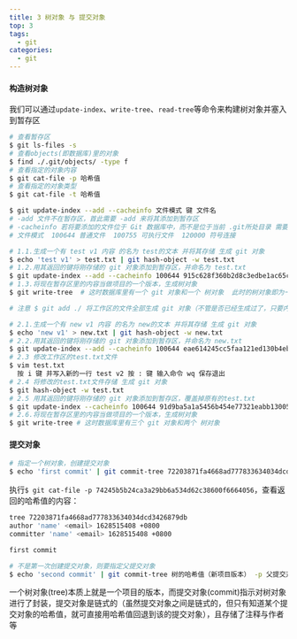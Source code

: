 ```yaml
---
title: 3 树对象 与 提交对象
top: 3
tags:
  - git
categories:
  - git
---
```


<h4>构造树对象</h4>

我们可以通过`update-index`、`write-tree`、`read-tree`等命令来构建树对象并塞入到暂存区

```bash
# 查看暂存区
$ git ls-files -s
# 查看objects(即数据库)里的对象
$ find ./.git/objects/ -type f
# 查看指定的对象内容
$ git cat-file -p 哈希值
# 查看指定的对象类型
$ git cat-file -t 哈希值
```

```bash
$ git update-index --add --cacheinfo 文件模式 键 文件名
# -add 文件不在暂存区，首此需要 -add 来将其添加到暂存区
# -cacheinfo 若将要添加的文件位于 Git 数据库中，而不是位于当前 .git所处目录 需要 --cacheinfo
# 文件模式  100644 普通文件  100755 可执行文件  120000 符号连接
```

```bash
# 1.1.生成一个有 test v1 内容 的名为 test的文本 并将其存储 生成 git 对象
$ echo 'test v1' > test.txt | git hash-object -w test.txt  
# 1.2.用其返回的键将刚存储的 git 对象添加到暂存区，并命名为 test.txt
$ git update-index --add --cacheinfo 100644 915c628f360b2d8c3edbe1ac65cf575b69029b61 test.txt
# 1.3.将现在暂存区里的内容当做项目的一个版本，生成树对象
$ git write-tree  # 这时数据库里有一个 git 对象和一个 树对象  此时的树对象即为一个项目的版本

# 注意 $ git add ./ 将工作区的文件全部生成 git 对象（不管是否已经生成过了，只要内容变了，就是新的），再放到缓存区 

# 2.1.生成一个有 new v1 内容 的名为 new的文本 并将其存储 生成 git 对象
$ echo 'new v1' > new.txt | git hash-object -w new.txt  
# 2.2.用其返回的键将刚存储的 git 对象添加到暂存区，并命名为 new.txt
$ git update-index --add --cacheinfo 100644 eae614245cc5faa121ed130b4eba7f9afbcc7cd9 new.txt
# 2.3 修改工作区的test.txt文件
$ vim test.txt
  按 i 键 并写入新的一行 test v2 按 : 键 输入命令 wq 保存退出
# 2.4 将修改的test.txt文件存储 生成 git 对象
$ git hash-object -w test.txt  
# 2.5 用其返回的键将刚存储的 git 对象添加到暂存区，覆盖掉原有的test.txt
$ git update-index --cacheinfo 100644 91d9ba5a1a5456b454e77321eabb130051929546 test.txt
# 2.6.将现在暂存区里的内容当做项目的一个版本，生成树对象
$ git write-tree # 这时数据库里有三个 git 对象和两个 树对象
```

<h4>提交对象</h4>

```bash
# 指定一个树对象，创建提交对象
$ echo 'first commit' | git commit-tree 72203871fa4668ad777833634034dcd3426879db
```

执行`$ git cat-file -p 74245b5b24ca3a29bb6a534d62c38600f6664056`，查看返回的哈希值的内容：

```bash
tree 72203871fa4668ad777833634034dcd3426879db
author 'name' <email> 1628515408 +0800
committer 'name' <email> 1628515408 +0800

first commit
```

```bash
# 不是第一次创建提交对象，则要指定父提交对象
$ echo 'second commit' | git commit-tree 树的哈希值（新项目版本） -p 父提交对象的哈希值
```

一个树对象(tree)本质上就是一个项目的版本，而提交对象(commit)指示对树对象进行了封装，提交对象是链式的（虽然提交对象之间是链式的，但只有知道某个提交对象的哈希值，就可直接用哈希值回退到该的提交对象），且存储了注释与作者等
